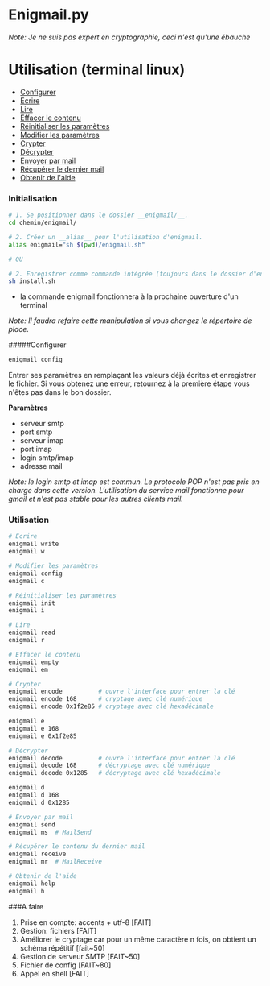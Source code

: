 # Enigmail.py



_Note: Je ne suis pas expert en cryptographie, ceci n'est qu'une ébauche_



# Utilisation (terminal linux)
- [Configurer](#configurer)
- [Ecrire](#ecrire)
- [Lire](#lire)
- [Effacer le contenu](#effacer-le-contenu)
- [Réinitialiser les paramètres](#r%C3%A9initialiser-les-param%C3%A8tres)
- [Modifier les paramètres](#modifier-les-param%C3%A8tres)
- [Crypter](#crypter)
- [Décrypter](#d%C3%A9crypter)
- [Envoyer par mail](#envoyer-par-mail)
- [Récupérer le dernier mail](#r%C3%A9cup%C3%A9rer-le-contenu-du-dernier-mail)
- [Obtenir de l'aide](#obtenir-de-laide)

### Initialisation

```bash
# 1. Se positionner dans le dossier __enigmail/__.
cd chemin/enigmail/

# 2. Créer un __alias__ pour l'utilisation d'enigmail.
alias enigmail="sh $(pwd)/enigmail.sh"

# OU

# 2. Enregistrer comme commande intégrée (toujours dans le dossier d'enigmail)
sh install.sh
```
- la commande enigmail fonctionnera à la prochaine ouverture d'un terminal

_Note: Il faudra refaire cette manipulation si vous changez le répertoire de place._


#####Configurer
```bash
enigmail config
```

Entrer ses paramètres en remplaçant les valeurs déjà écrites et enregistrer le fichier.
Si vous obtenez une erreur, retournez à la première étape vous n'êtes pas dans le bon dossier.

__Paramètres__
- serveur smtp
- port smtp
- serveur imap
- port imap
- login smtp/imap
- adresse mail

_Note: le login smtp et imap est commun. Le protocole POP n'est pas pris en charge dans cette version. L'utilisation du service mail fonctionne pour gmail et n'est pas stable pour les autres clients mail._

### Utilisation

```bash
# Ecrire
enigmail write
enigmail w

# Modifier les paramètres
enigmail config
enigmail c

# Réinitialiser les paramètres
enigmail init
enigmail i

# Lire
enigmail read
enigmail r

# Effacer le contenu
enigmail empty
enigmail em

# Crypter
enigmail encode          # ouvre l'interface pour entrer la clé
enigmail encode 168      # cryptage avec clé numérique
enigmail encode 0x1f2e85 # cryptage avec clé hexadécimale

enigmail e
enigmail e 168
enigmail e 0x1f2e85

# Décrypter
enigmail decode          # ouvre l'interface pour entrer la clé
enigmail decode 168      # décryptage avec clé numérique
enigmail decode 0x1285   # décryptage avec clé hexadécimale

enigmail d
enigmail d 168
enigmail d 0x1285

# Envoyer par mail
enigmail send
enigmail ms  # MailSend

# Récupérer le contenu du dernier mail
enigmail receive
enigmail mr  # MailReceive

# Obtenir de l'aide
enigmail help
enigmail h
```



###A faire
1. Prise en compte: accents + utf-8 [FAIT]
2. Gestion: fichiers [FAIT]
3. Améliorer le cryptage car pour un même caractère n fois, on obtient un schéma répétitif [fait~50]
4. Gestion de serveur SMTP [FAIT~50]
5. Fichier de config [FAIT~80]
6. Appel en shell [FAIT]
